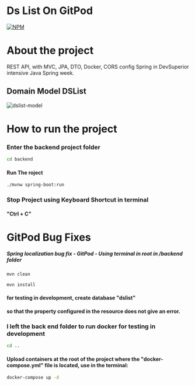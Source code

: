 # Ds List On GitPod
[![NPM](https://img.shields.io/npm/l/react)](https://github.com/RodrigoDeOliveiraSilva/DsListOnGitPod/blob/main/LICENSE) 


# About the project
REST API, with MVC, JPA, DTO, Docker, CORS config Spring in DevSuperior intensive Java Spring week.

## Domain Model DSList
![dslist-model](https://github.com/RodrigoDeOliveiraSilva/DsListOnGitPod/assets/97246882/44e69a71-a6b3-4597-ad5a-9f03baf67d94)

# How to run the project

### Enter the backend project folder
```bash
cd backend
```
#### Run The roject
```bash
./mvnw spring-boot:run
```
### Stop Project using Keyboard Shortcut in terminal
#### "Ctrl + C"



# GitPod Bug Fixes
##### Spring localization bug fix - GitPod - Using terminal in root in /backend folder

```bash
mvn clean
```
```bash
mvn install
```

#### for testing in development, create database "dslist" 
#### so that the property configured in the resource does not give an error.
### I left the back end folder to run docker for testing in development
```bash
cd ..
```
#### Upload containers at the root of the project where the "docker-compose.yml" file is located, use in the terminal:
```bash
docker-compose up -d
```


